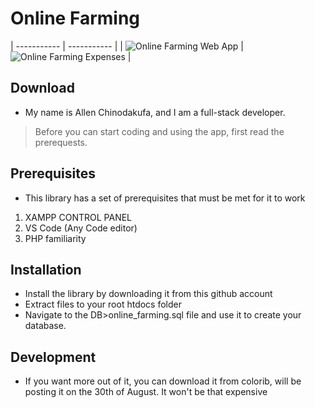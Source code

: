 # Online Farming
| ----------- | ----------- |
| ![Online Farming Web App](https://user-images.githubusercontent.com/83924454/125264057-d2719c00-e303-11eb-848b-7c1f09270021.png) | ![Online Farming Expenses](https://user-images.githubusercontent.com/83924454/125266731-647aa400-e306-11eb-9294-fc27fccfeb87.png) |

## Download
- My name is Allen Chinodakufa, and I am a full-stack developer.
> Before you can start coding and using the app, first read the prerequests.

## Prerequisites

- This library has a set of prerequisites that must be met for it to work

1.  XAMPP CONTROL PANEL
2.  VS Code (Any Code editor)
3.  PHP familiarity

## Installation

- Install the library by downloading it from this github account
- Extract files to your root htdocs folder
- Navigate to the DB>online_farming.sql file and use it to create your database.

## Development
- If you want more out of it, you can download it from colorib, will be posting it on the 30th of August. It won't be that expensive
